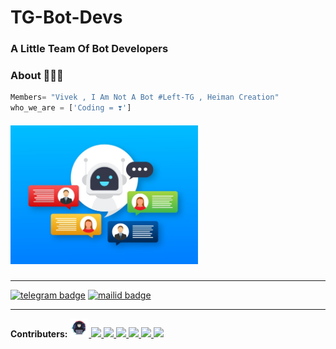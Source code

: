 # TG-Bot-Devs

### A Little Team Of  Bot Developers


### About 🙋🏻‍♂️
```python
Members= "Vivek , I Am Not A Bot #Left-TG , Heiman Creation"
who_we_are = ['Coding = ❣️']
```
##### <img src="https://github.com/TG-Bot-Devs/TG-Bot-Devs/blob/main/robot-icon-bot-sign-design-chatbot-symbol-concept-voice-support-service-bot-online-support-bot_100456-1875.jpg" width="300px"></h2>

---

[![telegram badge](https://img.shields.io/badge/TG-Devs-30302f?style=for-the-badge&logo=telegram)](https://t.me/TG_BOT_DEVS)
[![mailid badge](https://img.shields.io/badge/TG-Devs-30302f?style=for-the-badge&logo=gmail)](mailto:tg.devs@telegmail.com)

---

**Contributers:**
<a href="https://github.com/TG-BOT-DEVS/TG-BOT-DEVS/Collaborators/devs.md">
  <img src="https://github.com/TG-Bot-Devs/TG-Bot-Devs/blob/main/assets/Hacker-PNG-Image.png" width="30px"></h2>
  <img src="https://avatars.githubusercontent.com/u/76828314?v=4" width="30px"></h3>
  <img src="https://avatars.githubusercontent.com/u/79355885?v=4" width="30px"></h4>
  <img src="https://avatars.githubusercontent.com/u/77770753?v=4" width="30px"></h5>
  <img src="https://avatars.githubusercontent.com/u/78695802?v=4" width="30px"></h6>
  <img src="https://avatars.githubusercontent.com/u/82400484?s=200&v=4" width="30px"></h7>
  <img src="https://avatars.githubusercontent.com/u/82491934?s=200&v=4" width="30px"></h8>
</a>
